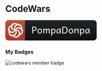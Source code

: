 <h1 id='cds'><strong>CodeWars</strong></h1>

<p align="left" >
    <a href='https://www.codewars.com/users/PompaDonpa'>
        <img src='../../Assets/svg/codewars.svg' alt='codewars-pompadonpa' />
    </a>
</p>


### My Badges


<p align="left" >
    <img src='https://www.codewars.com/users/PompaDonpa/badges/small' alt='codewars member badge' />&emsp;
</p>

<br />